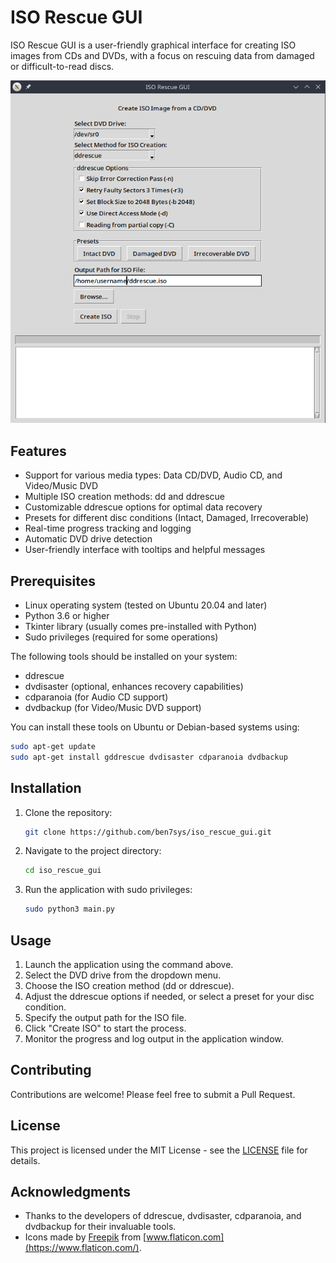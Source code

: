 # ISO Rescue GUI

ISO Rescue GUI is a user-friendly graphical interface for creating ISO images from CDs and DVDs, with a focus on rescuing data from damaged or difficult-to-read discs.

![ISO Rescue GUI Screenshot](image.png)

## Features

- Support for various media types: Data CD/DVD, Audio CD, and Video/Music DVD
- Multiple ISO creation methods: dd and ddrescue
- Customizable ddrescue options for optimal data recovery
- Presets for different disc conditions (Intact, Damaged, Irrecoverable)
- Real-time progress tracking and logging
- Automatic DVD drive detection
- User-friendly interface with tooltips and helpful messages

## Prerequisites

- Linux operating system (tested on Ubuntu 20.04 and later)
- Python 3.6 or higher
- Tkinter library (usually comes pre-installed with Python)
- Sudo privileges (required for some operations)

The following tools should be installed on your system:

- ddrescue
- dvdisaster (optional, enhances recovery capabilities)
- cdparanoia (for Audio CD support)
- dvdbackup (for Video/Music DVD support)

You can install these tools on Ubuntu or Debian-based systems using:

```bash
sudo apt-get update
sudo apt-get install gddrescue dvdisaster cdparanoia dvdbackup
```

## Installation

1. Clone the repository:
   ```bash
   git clone https://github.com/ben7sys/iso_rescue_gui.git
   ```

2. Navigate to the project directory:
   ```bash
   cd iso_rescue_gui
   ```

3. Run the application with sudo privileges:
   ```bash
   sudo python3 main.py
   ```

## Usage

1. Launch the application using the command above.
2. Select the DVD drive from the dropdown menu.
3. Choose the ISO creation method (dd or ddrescue).
4. Adjust the ddrescue options if needed, or select a preset for your disc condition.
5. Specify the output path for the ISO file.
6. Click "Create ISO" to start the process.
7. Monitor the progress and log output in the application window.

## Contributing

Contributions are welcome! Please feel free to submit a Pull Request.

## License

This project is licensed under the MIT License - see the [LICENSE](LICENSE) file for details.

## Acknowledgments

- Thanks to the developers of ddrescue, dvdisaster, cdparanoia, and dvdbackup for their invaluable tools.
- Icons made by [Freepik](https://www.freepik.com) from [www.flaticon.com](https://www.flaticon.com/).
